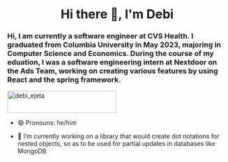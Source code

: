<h1 align="center">Hi there 👋, I'm Debi</h1>

### Hi, I am currently a software engineer at CVS Health. I graduated from Columbia University in May 2023, majoring in Computer Science and Economics. During the course of my eduation, I was a software engineering intern at Nextdoor on the Ads Team, working on creating various features by using React and the spring framework. 

<p align="left"> <a href="https://www.linkedin.com/in/debi-ejeta-4294b0222/" target="blank"><img src="https://static.cdn.wisestamp.com/wp-content/uploads/2020/06/connect-with-me-linkedin-button.png" alt="debi_ejeta" width="250" height="50" /></a> </p>

- 😄 Pronouns: he/him

- 🔭 I’m currently working on a library that would create dot notations for nested objects, so as to be used for partial updates in databases like MongoDB

<!--
**Debi-Ejeta/Debi-Ejeta** is a ✨ _special_ ✨ repository because its `README.md` (this file) appears on your GitHub profile.

Here are some ideas to get you started:

- 🔭 I’m currently working on ...
- 🌱 I’m currently learning ...
- 👯 I’m looking to collaborate on ...
- 🤔 I’m looking for help with ...
- 💬 Ask me about ...
- 📫 How to reach me: ...
- 😄 Pronouns: ...
- ⚡ Fun fact: ...
-->


